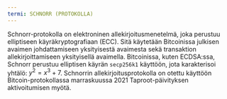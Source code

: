 ```yaml
---
termi: SCHNORR (PROTOKOLLA)
---
```


Schnorr-protokolla on elektroninen allekirjoitusmenetelmä, joka perustuu elliptiseen käyräkryptografiaan (ECC). Sitä käytetään Bitcoinissa julkisen avaimen johdattamiseen yksityisestä avaimesta sekä transaktion allekirjoittamiseen yksityisellä avaimella. Bitcoinissa, kuten ECDSA:ssa, Schnorr perustuu elliptisen käyrän `secp256k1` käyttöön, jota karakterisoi yhtälö: $y^2 = x^3 + 7$. Schnorrin allekirjoitusprotokolla on otettu käyttöön Bitcoin-protokollassa marraskuussa 2021 Taproot-päivityksen aktivoitumisen myötä.